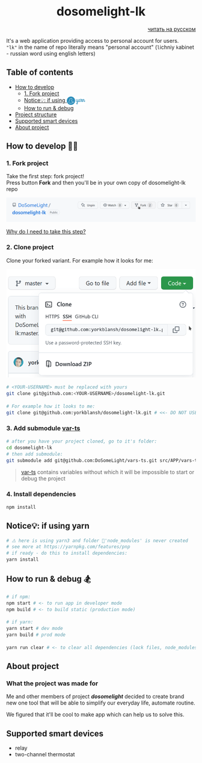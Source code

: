 <link href="docs/styles/style.css" rel="stylesheet">


# <div style='font-size:32px' align="center">dosomelight-lk</div>

[<div align="right">читать на русском</div>](./README.RU.md)

It's a web application providing access to personal account for users.
\
`"lk"` in the name of repo literally means "personal account" (`l`ichniy `k`abinet - russian word using english letters)

## Table of contents

- [How to develop](#how-to-develop-👩‍💻)
     - [1. Fork project](#1--fork-project)
     - [Notice💡: if using <img style="height:22px;vertical-align:middle" src="./docs/svg/yarn.svg">](#notice💡-if-using-yarn)
     - [How to run & debug](#how-to-run--debug-🏂️)
- [Project structure](./docs/project-structure.md)
- [Supported smart devices](#supported-smart-devices)
- [About project](#about-project)

<!-- TODO - [Residential use (personal)](#residential-use-personal) -->

## How to develop 👩‍💻

### 1. Fork project

 Take the first step: fork project!
\
Press button **Fork** and then you'll be in your own copy of dosomelight-lk repo

![fork-img](/docs/img/fork.png)

[Why do I need to take this step?]()

### 2. Clone project

Clone your forked variant. For example how it looks for me:

<div align="center">

![clone-img](/docs/img/clone-img.png)

</div>

```bash
# <YOUR-USERNAME> must be replaced with yours
git clone git@github.com:<YOUR-USERNAME>/dosomelight-lk.git

# For example how it looks to me:
git clone git@github.com:yorkblansh/dosomelight-lk.git # <<- DO NOT USE THIS ONE, IT IS ONLY EXAMPLE!!
```

### 3. Add submodule [var-ts](https://github.com/DoSomeLight/vars-ts)

```bash
# after you have your project cloned, go to it's folder:
cd dosomelight-lk
# then add submodule:
git submodule add git@github.com:DoSomeLight/vars-ts.git src/APP/vars-ts
```

> [var-ts](https://github.com/DoSomeLight/vars-ts) contains variables without which it will be impossible to start or debug the project

### 4. Install dependencies

```bash
npm install
```

## Notice💡: if using yarn

```bash
# ⚠️ here is using yarn3 and folder 📂'node_modules' is never created
# see more at https://yarnpkg.com/features/pnp
# if ready - do this to install dependencies:
yarn install
```

## How to run & debug 🏂️

```bash
# if npm:
npm start # <- to run app in developer mode
npm build # <- to build static (production mode)

# if yarn:
yarn start # dev mode
yarn build # prod mode

yarn run clear # <- to clear all dependencies (lock files, node_modules)
```

<!-- TODO ### Residential use (personal) -->

## About project

### What the project was made for

Me and other members of project **_dosomelight_** decided to create brand new one tool that will be able to simplify our everyday life, automate routine.

We figured that it'll be cool to make app which can help us to solve this.

## Supported smart devices

- relay
- two-channel thermostat

</link>
